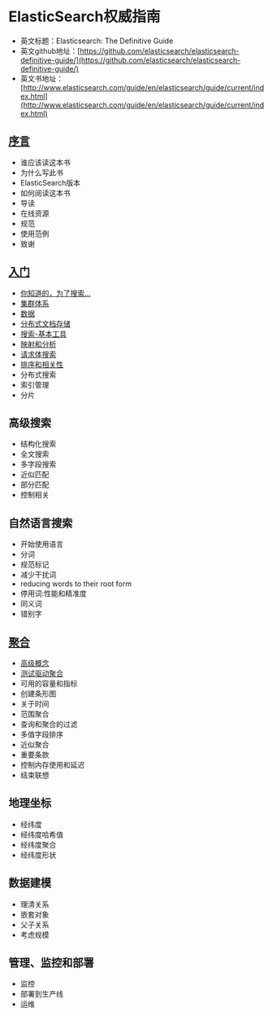 ElasticSearch权威指南
===================================

* 英文标题：Elasticsearch: The Definitive Guide
* 英文github地址：[https://github.com/elasticsearch/elasticsearch-definitive-guide/](https://github.com/elasticsearch/elasticsearch-definitive-guide/)
* 英文书地址：[http://www.elasticsearch.com/guide/en/elasticsearch/guide/current/index.html](http://www.elasticsearch.com/guide/en/elasticsearch/guide/current/index.html)

[序言](preface.md)
---------
* 谁应该读这本书
* 为什么写此书
* ElasticSearch版本
* 如何阅读这本书
* 导读
* 在线资源
* 规范
* 使用范例
* 致谢

[入门](getting-started/README.md)
------------------------------
* [你知道的，为了搜索...](getting-started/you-know-for-search/README.MD)
* [集群体系](getting-started/distributed-cluster/README.MD)
* [数据](getting-started/data-in-data-out/README.MD)
* [分布式文档存储](getting-started/distributed-document-store/README.MD)
* [搜索-基本工具](getting-started/search/README.MD)
* [映射和分析](getting-started/mapping-analysis/README.MD)
* [请求体搜索](getting-started/full-body-search/README.MD)
* [排序和相关性](getting-started/sorting-and-relevance/README.MD)
* 分布式搜索
* 索引管理
* 分片

高级搜索
--------
* 结构化搜索
* 全文搜索
* 多字段搜索
* 近似匹配
* 部分匹配
* 控制相关

自然语言搜索
------------
* 开始使用语言
* 分词
* 规范标记
* 减少干扰词
* reducing words to their root form
* 停用词:性能和精准度
* 同义词
* 错别字

[聚合](aggregations/README.MD)
-------
* [高级概念](aggregations/high-level-concepts/README.MD)
* [测试驱动聚合](aggregations/aggregation-test-drive/README.MD)
* 可用的容量和指标
* 创建条形图
* 关于时间
* 范围聚合
* 查询和聚合的过滤
* 多值字段排序
* 近似聚合
* 重要条款
* 控制内存使用和延迟
* 结束联想

地理坐标
---------
* 经纬度
* 经纬度哈希值
* 经纬度聚合
* 经纬度形状

数据建模
----------
* 理清关系
* 嵌套对象
* 父子关系
* 考虑规模

管理、监控和部署
----------------
* 监控
* 部署到生产线
* 运维
